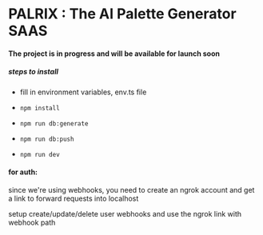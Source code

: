 # PALRIX : The AI Palette Generator SAAS

#### The project is in progress and will be available for launch soon


##### steps to install

- fill in environment variables, env.ts file

- ``` npm install ```
- ``` npm run db:generate ```
- ``` npm run db:push ```
- ``` npm run dev ``` 

#### for auth: 
since we're using webhooks, you need to create an ngrok account and get a link to forward requests into localhost

setup create/update/delete user webhooks and use the ngrok link with webhook path